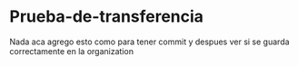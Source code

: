 # Prueba-de-transferencia

Nada aca agrego esto como para tener commit y despues ver si se guarda correctamente en la organization
